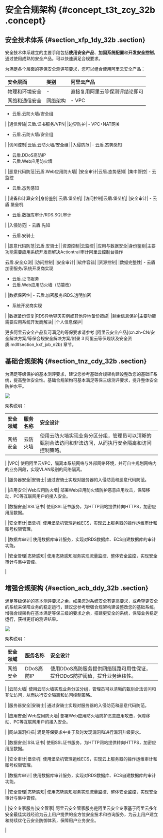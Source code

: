 # 安全合规架构 {#concept_t3t_zcy_32b .concept}

## 安全技术体系 {#section_xfp_1dy_32b .section}

安全技术体系建立的主要手段包括**使用安全产品**、**加固系统配置**和**开发安全控制**，通过使用成熟的安全产品，可以快速满足合规要求。

为满足各个层面的等保安全测评项要求，您可以组合使用阿里云安全产品：

|安全层面|类别|阿里云产品|
|:---|:-|:----|
|物理和环境安全|-|直接复用阿里云等保测评结论即可|
|网络和通信安全|网络架构| -   VPC
-   云盾.云防火墙/安全组

 |
|通信传输|云盾.证书服务/VPN|
|边界防护| -   VPC+NAT网关
-   云盾.云防火墙/安全组

 |
|访问控制|云盾.云防火墙/安全组|
|入侵防范| -   云盾.态势感知
-   云盾.DDoS高防IP
-   云盾.Web应用防火墙

 |
|恶意代码防范|云盾.Web应用防火墙|
|安全审计|云盾.态势感知|
|集中管控| -   云监控
-   云盾.态势感知

 |
|设备和计算安全|身份鉴别|云盾.堡垒机|
|访问控制|云盾.堡垒机|
|安全审计| -   云盾.堡垒机
-   云盾.数据库审计/RDS.SQL审计

 |
|入侵防范| -   云盾.先知
-   云盾.安骑士

 |
|恶意代码防范|云盾.安骑士|
|资源控制|云监控|
|应用与数据安全|身份鉴别|主要功能需要应用系统开发商解决Actiontrail审计阿里云控制台操作

 云盾.安全众测|
|访问控制|
|安全审计|
|软件容错|
|资源控制|
|数据完整性| -   云盾加密服务/系统开发商实现
-   云盾.证书服务
-   云盾.Web应用防火墙（防篡改）

 |
|数据保密性| -   云盾.加密服务/RDS.透明加密
-   系统开发商实现

 |
|数据备份恢复|RDS异地容灾实例或其他异地备份措施|
|剩余信息保护|主要功能需要应用系统开发商解决|
|个人信息保护|

更多阿里云安全产品及可满足的等保要求请参考 [阿里云安全产品](cn.zh-CN/安全解决方案/等保合规安全解决方案/附录 3 阿里云等保现状及安全资质.md#section_kxf_jxb_n2b) 章节。

## 基础合规架构 {#section_tnz_cdy_32b .section}

为满足等级保护的基本测评要求，建议您参考基础合规架构建设整改您的基础IT系统，提高整体安全性。基础合规架构可基本满足等保三级测评要求，提升整体安全防护水平。

![](http://static-aliyun-doc.oss-cn-hangzhou.aliyuncs.com/assets/img/16734/15335227387634_zh-CN.png)

架构说明：

|**安全领域**|**服务名称**|安全设计|
|:-------|:-------|:---|
|网络安全|云防火墙| 使用云防火墙实现业务分区分组，管理员可以清晰的甄别合法访问和非法访问，从而执行安全隔离和访问控制策略。

 |
|VPC| 使用阿里云VPC，隔离本系统网络与外部网络环境，并可自主规划网络内的业务网段，实现VLAN级别的网络隔离。

 |
|服务器安全|安骑士| 通过安骑士实现对服务器的入侵防范和恶意代码防范。

 |
|应用安全|Web应用防火墙| 部署Web应用防火墙防护恶意应用攻击，保障移动、PC等互联网用户的接入安全。

 |
|数据安全|SSL证书| 使用SSL证书服务，为HTTP网站提供转向HTTPS，加密应用层数据。

 |
|安全审计|堡垒机| 使用堡垒机管理运维ECS，实现云上服务器的操作运维审计和账号权限管理。

 |
|数据库审计| 使用数据库审计服务，实现对RDS数据库、ECS自建数据库的审计功能。

 |
|安全管理|态势感知| 使用态势感知服务实现流量监控、整体安全监控，实现安全审计与集中管控。

 |

## 增强合规架构 {#section_acb_ddy_32b .section}

满足等级保护的基本测评要求之余，如果您对系统安全有更高要求，或希望更安全的系统来保障业务的稳定运行，建议您参考增强合规架构建设整改您的基础系统。增强合规架构在基本满足等保三级的要求之余，搭建更安全的系统，保障业务稳定运行，获得更好的测评结果。

![](http://static-aliyun-doc.oss-cn-hangzhou.aliyuncs.com/assets/img/16734/15335227387635_zh-CN.png)

架构说明：

|**安全领域**|**服务名称**|安全设计|
|:-------|:-------|:---|
|网络安全|DDoS高防IP| 使用DDoS高防服务提供网络链路可用性保证，提升DDoS防护阈值，提升业务连续性。

 |
|云防火墙| 使用云防火墙实现业务分区分组，管理员可以清晰的甄别合法访问和非法访问，从而执行安全隔离和访问控制策略。

 |
|服务器安全|安骑士| 通过安骑士实现对服务器的入侵防范和恶意代码防范。

 |
|应用安全|Web应用防火墙| 部署Web应用防火墙防护恶意应用攻击，保障移动、PC等互联网用户的接入安全。

 |
|网站漏洞扫描| 满足等保要求中关于及时发现漏洞和进行漏洞升级要求。

 |
|数据安全|SSL证书| 使用SSL证书服务，为HTTP网站提供转向HTTPS，加密应用层数据。

 |
|安全审计|堡垒机| 使用堡垒机管理运维ECS，实现云上服务器的操作运维审计和账号权限管理。

 |
|数据库审计| 使用数据库审计服务，实现对RDS数据库、ECS自建数据库的审计功能。

 |
|安全管理|态势感知| 使用态势感知服务实现流量监控、整体安全监控，实现安全审计与集中管控。

 |
|安全专家服务|安全管家| 阿里云安全管家服务是阿里云安全专家基于阿里云多年安全最佳实践经验为云上用户提供的全方位安全技术和咨询服务，为云上用户建立和持续优化云安全防御体系，保障用户业务安全。

 |

